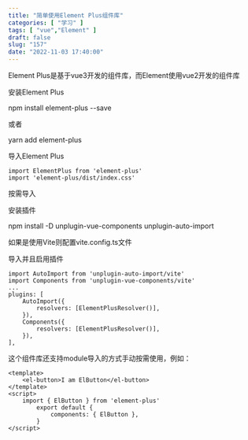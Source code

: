 ```yaml
---
title: "简单使用Element Plus组件库"
categories: [ "学习" ]
tags: [ "vue","Element" ]
draft: false
slug: "157"
date: "2022-11-03 17:40:00"
---
```


Element Plus是基于vue3开发的组件库，而Element使用vue2开发的组件库

安装Element Plus

npm install element-plus --save

或者

yarn add element-plus


导入Element Plus

    import ElementPlus from 'element-plus'
    import 'element-plus/dist/index.css'


按需导入

安装插件

npm install -D unplugin-vue-components unplugin-auto-import

如果是使用Vite则配置vite.config.ts文件

导入并且启用插件

    import AutoImport from 'unplugin-auto-import/vite'
    import Components from 'unplugin-vue-components/vite'
    ...
    plugins: [
        AutoImport({
            resolvers: [ElementPlusResolver()],
        }),
        Components({
            resolvers: [ElementPlusResolver()],
        }),
    ],


这个组件库还支持module导入的方式手动按需使用，例如：

    <template>
        <el-button>I am ElButton</el-button>
    </template>
    <script>
        import { ElButton } from 'element-plus'
            export default {
                components: { ElButton },
            }
    </script>


